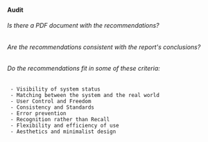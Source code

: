 #### Audit 

###### Is there a PDF document with the recommendations?
###### Are the recommendations consistent with the report's conclusions?
###### Do the recommendations fit in some of these criteria:
     - Visibility of system status
     - Matching between the system and the real world
     - User Control and Freedom
     - Consistency and Standards
     - Error prevention
     - Recognition rather than Recall
     - Flexibility and efficiency of use
     - Aesthetics and minimalist design